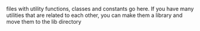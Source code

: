files with utility functions, classes and constants go here. If you have many utilities that are related to each other, you can make them a library and move them to the lib directory
